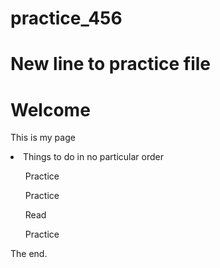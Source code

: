 # practice_456
# New line to practice file
<Head>
<body>
<h1>Welcome</h1>
<p>This is my page</p>
<li>Things to do in no particular order</li>
<ul>Practice</ul>
<ul>Practice</ul>
<ul>Read</ul>
<ul>Practice</ul>
<p>The end.</p>
</body>
